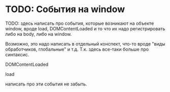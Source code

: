 

# TODO: События на window

TODO: здесь написать про события, которые возникают на объекте window, вроде load, DOMContentLoaded и то что их надо регистрировать либо на body, либо на window.

Возможно, это надо написать в отдельный конспект, что-то вроде "виды обработчиков, глобальные" и т.д. Т.к. здесь все-таки больше про синтаксис.

DOMContentLoaded

load

написать про эти события не забыть.



